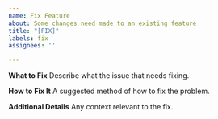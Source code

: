 ```yaml
---
name: Fix Feature
about: Some changes need made to an existing feature
title: "[FIX]"
labels: fix
assignees: ''

---
```


**What to Fix**
Describe what the issue that needs fixing.

**How to Fix It**
A suggested method of how to fix the problem.

**Additional Details**
Any context relevant to the fix.
